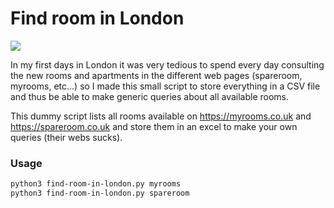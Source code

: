 # Find room in London

![](https://github.com/davidmoremad/find-room-in-london/workflows/Scheduled%20Workflow/badge.svg)

In my first days in London it was very tedious to spend every day consulting the 
new rooms and apartments in the different web pages (spareroom, myrooms, etc...) 
so I made this small script to store everything in a CSV file and thus be able to 
make generic queries about all available rooms.

This dummy script lists all rooms available on https://myrooms.co.uk and 
https://spareroom.co.uk and store them in an excel to make your own queries 
(their webs sucks).

### Usage

```bash
python3 find-room-in-london.py myrooms
python3 find-room-in-london.py spareroom
```

